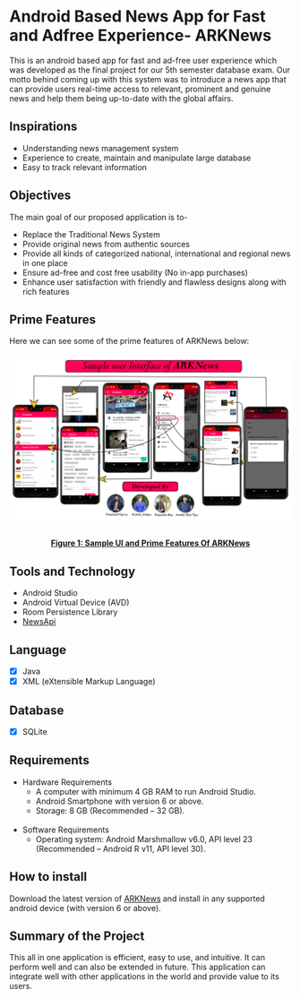 # Android Based News App for Fast and Adfree Experience- ARKNews

This is an android based app for fast and ad-free user experience which was developed as the final project for our 5th semester database exam. Our motto behind coming up with this system was to introduce a news app that can provide users real-time access to relevant, prominent and genuine news and help them being up-to-date with the global affairs.

## Inspirations

- Understanding news management system
- Experience to create, maintain and manipulate large database
- Easy to track relevant information

## Objectives

The main goal of our proposed application is to-
- Replace the Traditional News System
- Provide original news from authentic sources
- Provide all kinds of categorized national, international and regional news in one place
- Ensure ad-free and cost free usability (No in-app purchases)
- Enhance user satisfaction with friendly and flawless designs along with rich features

## Prime Features

Here we can see some of the prime features of ARKNews below: <br>

![ARKNews](https://github.com/amritoo/ARKNews/blob/main/ARKNews.png) <br>
<h4 align="center"> <ins> Figure 1: Sample UI and Prime Features Of ARKNews </ins> </h4>

## Tools and Technology

- Android Studio
- Android Virtual Device (AVD)
- Room Persistence Library
- [NewsApi](https://newsapi.org/)

## Language

- [x] Java
- [x] XML (eXtensible Markup Language)

## Database

- [x] SQLite

## Requirements

* Hardware Requirements
  * A computer with minimum 4 GB RAM to run Android Studio.
  * Android Smartphone with version 6 or above.
  * Storage: 8 GB (Recommended – 32 GB). 
  <br>
* Software Requirements 
  * Operating system: Android Marshmallow v6.0, API level 23 (Recommended – Android R v11, API level 30).

## How to install

Download the latest version of [ARKNews](https://github.com/amritoo/ARKNews/releases/) and install in any supported android device (with version 6 or above).

## Summary of the Project

This all in one application is efficient, easy to use, and intuitive. It can perform well and can also be extended in future. This application can integrate well with other applications in the world and provide value to its users.

